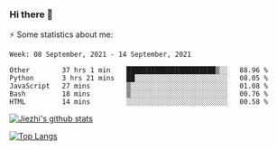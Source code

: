 ### Hi there 👋

⚡ Some statistics about me:


<!--START_SECTION:waka-->
```text
Week: 08 September, 2021 - 14 September, 2021

Other        37 hrs 1 min    ██████████████████████▒░░   88.96 % 
Python       3 hrs 21 mins   ██░░░░░░░░░░░░░░░░░░░░░░░   08.05 % 
JavaScript   27 mins         ▒░░░░░░░░░░░░░░░░░░░░░░░░   01.08 % 
Bash         18 mins         ▒░░░░░░░░░░░░░░░░░░░░░░░░   00.76 % 
HTML         14 mins         ░░░░░░░░░░░░░░░░░░░░░░░░░   00.58 % 
```
<!--END_SECTION:waka-->





[![Jiezhi's github stats](https://github-readme-stats.vercel.app/api?username=Jiezhi&show_icons=true)](https://github.com/Jiezhi/github-readme-stats)

[![Top Langs](https://github-readme-stats.vercel.app/api/top-langs/?username=Jiezhi&hide=javascript,html)](https://github.com/Jiezhi/github-readme-stats)
<!--
**Jiezhi/Jiezhi** is a ✨ _special_ ✨ repository because its `README.md` (this file) appears on your GitHub profile.

Here are some ideas to get you started:

- 🔭 I’m currently working on ...
- 🌱 I’m currently learning ...
- 👯 I’m looking to collaborate on ...
- 🤔 I’m looking for help with ...
- 💬 Ask me about ...
- 📫 How to reach me: ...
- 😄 Pronouns: ...
- ⚡ Fun fact: ...
-->

